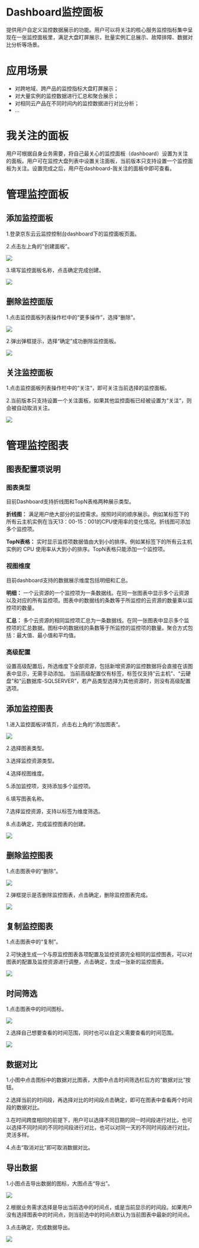 # Dashboard监控面板
提供用户自定义监控数据展示的功能。用户可以将关注的核心服务监控指标集中呈现在一张监控面板里，满足大盘盯屏展示，批量实例汇总展示、故障排障、数据对比分析等场景。
# 应用场景
- 对跨地域、跨产品的监控指标大盘盯屏展示；
- 对大量实例的监控数据进行汇总和聚合展示；
- 对相同云产品在不同时间内的监控数据进行对比分析；
- ...

# 我关注的面板
用户可根据自身业务需要，将自己最关心的监控面板（dashboard）设置为关注的面板。用户可在监控大盘列表中设置关注面板，当前版本只支持设置一个监控面板为关注。设置完成之后，用户在dashboard-我关注的面板中即可查看。
# 管理监控面板
## 添加监控面板
1.登录京东云云监控控制台dashboard下的监控面板页面。

2.点击左上角的“创建面板”。

![](https://github.com/jdcloudcom/cn/blob/edit/image/Cloud-Monitor/dashboard/%E5%88%9B%E5%BB%BA%E7%9B%91%E6%8E%A7%E9%9D%A2%E6%9D%BF3.png)

3.填写监控面板名称，点击确定完成创建。

![](https://github.com/jdcloudcom/cn/blob/edit/image/Cloud-Monitor/dashboard/%E5%88%9B%E5%BB%BA%E7%9B%91%E6%8E%A7%E9%9D%A2%E6%9D%BF4.png)

## 删除监控面版
1.点击监控面板列表操作栏中的“更多操作”，选择“删除”。

![](https://github.com/jdcloudcom/cn/blob/edit/image/Cloud-Monitor/dashboard/%E5%88%A0%E9%99%A4%E7%9B%91%E6%8E%A7%E9%9D%A2%E6%9D%BF1.png)

2.弹出弹框提示，选择“确定”成功删除监控面板。

![](https://github.com/jdcloudcom/cn/blob/edit/image/Cloud-Monitor/dashboard/%E5%88%A0%E9%99%A4%E7%9B%91%E6%8E%A7%E9%9D%A2%E6%9D%BF2.png)

## 关注监控面板
1.点击监控面板列表操作栏中的“关注“，即可关注当前选择的监控面板。

2.当前版本只支持设置一个关注面板，如果其他监控面板已经被设置为“关注“，则会被自动取消关注。

![](https://github.com/jdcloudcom/cn/blob/edit/image/Cloud-Monitor/dashboard/我关注的面板2.png)

# 管理监控图表
## 图表配置项说明
### 图表类型
目前Dashboard支持折线图和TopN表格两种展示类型。

**折线图：** 满足用户绝大部分的监控需求。按照时间的顺序展示。例如某标签下的所有云主机实例在当天13：00-15：001的CPU使用率的变化情况。折线图可添加多个监控项。

**TopN表格：** 实时显示监控项数据值由大到小的排序。例如某标签下的所有云主机实例的 CPU 使用率从大到小的排序。TopN表格只能添加一个监控项。

### 视图维度
目前dashboard支持的数据展示维度包括明细和汇总。

**明细：** 一个云资源的一个监控项为一条数据线。在同一张图表中显示多个云资源以及对应的所有监控项。图表中的数据线的条数等于所监控的云资源的数量乘以监控项的数量。

**汇总：** 多个云资源的相同监控项汇总为一条数据线。在同一张图表中显示多个监控项的汇总数据。图标中的数据线的条数等于所监控的监控项的数量。聚合方式包括：最大值、最小值和平均值。

### 高级配置
设置高级配置后，所选维度下全部资源，包括新增资源的监控数据将会直接在该图表中显示，无需手动添加。
当前高级配置仅有标签，标签仅支持“云主机”、“云硬盘”和“云数据库-SQLSERVER”，若产品类型选择为其他资源时，则没有高级配置选项。

## 添加监控图表
1.进入监控面板详情页，点击右上角的“添加图表“。

![](https://github.com/jdcloudcom/cn/blob/edit/image/Cloud-Monitor/dashboard/%E6%B7%BB%E5%8A%A0%E5%9B%BE%E8%A1%A8.png)

2.选择图表类型。

3.选择监控资源类型。

4.选择视图维度。

5.添加监控项，支持添加多个监控项。

6.填写图表名称。

7.选择监控资源，支持以标签为维度筛选。

8.点击确定，完成监控图表的创建。

![](https://github.com/jdcloudcom/cn/blob/edit/image/Cloud-Monitor/zuijiashijian/%E6%9C%80%E4%BD%B3%E5%AE%9E%E8%B7%B51.2.png)

## 删除监控图表
1.点击图表中的“删除”。

![](https://github.com/jdcloudcom/cn/blob/edit/image/Cloud-Monitor/dashboard/%E5%88%A0%E9%99%A4%E7%9B%91%E6%8E%A7%E5%9B%BE%E8%A1%A8.png)

2.弹框提示是否删除监控图表，点击确定，删除监控图表完成。

![](https://github.com/jdcloudcom/cn/blob/edit/image/Cloud-Monitor/dashboard/%E5%88%A0%E9%99%A4%E7%9B%91%E6%8E%A7%E5%9B%BE%E8%A1%A8-%E7%A1%AE%E8%AE%A4.png)

## 复制监控图表
1.点击图表中的“复制”。

2.可快速生成一个与原监控图表各项配置及监控资源完全相同的监控图表，可以对图表的配置及监控资源进行调整，点击确定，生成一张新的监控图表。

![](https://github.com/jdcloudcom/cn/blob/edit/image/Cloud-Monitor/dashboard/%E5%A4%8D%E5%88%B6%E7%9B%91%E6%8E%A7%E5%9B%BE%E8%A1%A8.png)

## 时间筛选
1.点击图表中的时间图标。

![](https://github.com/jdcloudcom/cn/blob/edit/image/Cloud-Monitor/dashboard/%E6%97%B6%E9%97%B4%E7%AD%9B%E9%80%89.png)

2.选择自己想要查看的时间范围，同时也可以自定义需要查看的时间范围。

![](https://github.com/jdcloudcom/cn/blob/edit/image/Cloud-Monitor/dashboard/%E6%97%B6%E9%97%B4%E7%AD%9B%E9%80%892.png)

## 数据对比
1.小图中点击图标中的数据对比图表，大图中点击时间筛选栏后方的“数据对比”按钮。

2.选择当前的时间段，再选择对比的时间段点击确定，即可在图表中查看两个时间段的数据对比。

3.在时间跨度相同的前提下，用户可以选择不同日期的同一时间段进行对比，也可以选择不同时间的不同时间段进行对比，也可以对同一天的不同时间段进行对比，灵活多样。

4.点击“取消对比”即可取消数据对比。

## 导出数据
1.小图点击导出数据的图标，大图点击“导出”。

![](https://github.com/jdcloudcom/cn/blob/edit/image/Cloud-Monitor/dashboard/%E5%AF%BC%E5%87%BA%E6%95%B0%E6%8D%AE.png)

2.根据业务需求选择是导出当前选中的时间点，或是当前显示的时间段。如果用户没有选择图表中的时间点，则当前选中的时间点默认为当前图表中最新的时间点。

3.点击确定，完成数据导出。

![](https://github.com/jdcloudcom/cn/blob/edit/image/Cloud-Monitor/dashboard/%E5%AF%BC%E5%87%BA%E6%95%B0%E6%8D%AE2.png)

